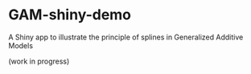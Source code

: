 # GAM-shiny-demo
A Shiny app to illustrate the principle of splines in Generalized Additive Models

(work in progress)


